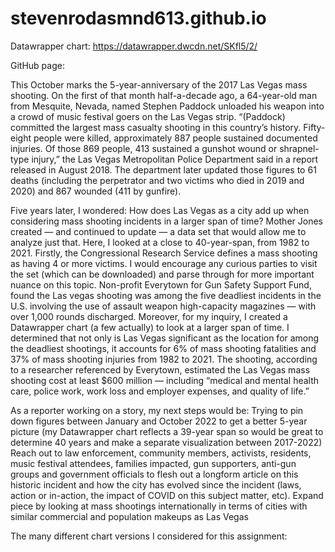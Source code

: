 # stevenrodasmnd613.github.io
Datawrapper chart: https://datawrapper.dwcdn.net/SKfl5/2/

GitHub page:

This October marks the 5-year-anniversary of the 2017 Las Vegas mass shooting. On the first of that month half-a-decade ago, a 64-year-old man from Mesquite, Nevada, named Stephen Paddock unloaded his weapon into a crowd of music festival goers on the Las Vegas strip. “(Paddock) committed the largest mass casualty shooting in this country’s history. Fifty-eight people were killed, approximately 887 people sustained documented injuries. Of those 869 people, 413 sustained a gunshot wound or shrapnel-type injury,” the Las Vegas Metropolitan Police Department said in a report released in August 2018. The department later updated those figures to 61 deaths (including the perpetrator and two victims who died in 2019 and 2020) and 867 wounded (411 by gunfire).

Five years later, I wondered: How does Las Vegas as a city add up when considering mass shooting incidents in a larger span of time? Mother Jones created — and continued to update — a data set that would allow me to analyze just that. Here, I looked at a close to 40-year-span, from 1982 to 2021. Firstly, the Congressional Research Service defines a mass shooting as having 4 or more victims. I would encourage any curious parties to visit the set (which can be downloaded) and parse through for more important nuance on this topic. Non-profit Everytown for Gun Safety Support Fund, found the Las vegas shooting was among the five deadliest incidents in the U.S. involving the use of  assault weapon high-capacity magazines — with over 1,000 rounds discharged. Moreover, for my inquiry, I created a Datawrapper chart (a few actually) to look at a larger span of time. I determined that not only is Las Vegas significant as the location for among the deadliest shootings, it accounts for 6% of mass shooting fatalities and 37% of mass shooting injuries from 1982 to 2021. The shooting, according to a researcher referenced by Everytown, estimated the Las Vegas mass shooting cost at least $600 million — including “medical and mental health care, police work, work loss and employer expenses, and quality of life.” 

As a reporter working on a story, my next steps would be:
Trying to pin down figures between January and October 2022 to get a better 5-year picture (my Datawrapper chart reflects a 39-year span so would be great to determine 40 years and make a separate visualization between 2017-2022)
Reach out to law enforcement, community members, activists, residents, music festival attendees, families impacted, gun supporters, anti-gun groups and government officials to flesh out a longform article on this historic incident and how the city has evolved since the incident (laws, action or in-action, the impact of COVID on this subject matter, etc).
Expand piece by looking at mass shootings internationally in terms of cities with similar commercial and population makeups as Las Vegas

The many different chart versions I considered for this assignment:

